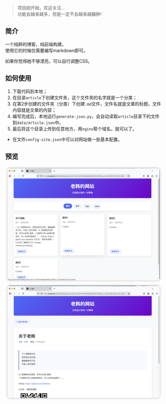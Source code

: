 > 项目刚开始，欢迎关注...  
> 功能会越来越多，但是一定不会越来越臃肿!

## 简介
一个纯粹的博客，纯前端构建。  
使用它的时候仅需要编写markdown即可。

如果你觉得她不够漂亮，可以自行调整CSS。

## 如何使用
1. 下载代码到本地；
2. 在目录`article`下创建文件夹，这个文件夹的名字就是一个分类；
3. 在第2步创建的文件夹（分类）下创建`.md`文件，文件名就是文章的标题，文件内容就是文章的内容；
4. 编写完成后，本地运行`generate-json.py`，会自动读取`article`目录下的文件到`data/article.json`中。
5. 最后将这个目录上传到任意地方，用`nginx`帮个域名，就可以了。

- 在文件`config-site.json`中可以对网站做一些基本配置。

## 预览

![index][1]  
![about][2]  

[1]:/image/index.png

[2]:/image/about.png
